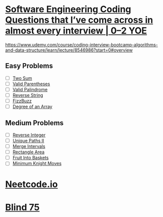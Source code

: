 # [Software Engineering Coding Questions that I’ve come across in almost every interview | 0–2 YOE](https://medium.com/interviewnoodle/software-engineering-coding-questions-that-ive-came-across-in-almost-every-interview-0-2-yoe-a0c4d8e6d44a)


https://www.udemy.com/course/coding-interview-bootcamp-algorithms-and-data-structure/learn/lecture/8546986?start=0#overview


## Easy Problems

- [ ] [Two Sum](https://leetcode.com/problems/two-sum/)
- [ ] [Valid Parentheses](https://leetcode.com/problems/valid-parentheses/)
- [ ] [Valid Palindrome](https://leetcode.com/problems/valid-palindrome/)
- [ ] [Reverse String](https://leetcode.com/problems/reverse-string/)
- [ ] [FizzBuzz](https://leetcode.com/problems/fizz-buzz/)
- [ ] [Degree of an Array](https://leetcode.com/problems/degree-of-an-array/)

## Medium Problems

- [ ] [Reverse Integer](https://leetcode.com/problems/reverse-integer/)
- [ ] [Unique Paths II](https://leetcode.com/problems/unique-paths-ii/)
- [ ] [Merge Intervals](https://leetcode.com/problems/merge-intervals/)
- [ ] [Rectangle Area](https://leetcode.com/problems/rectangle-area/)
- [ ] [Fruit Into Baskets](https://leetcode.com/problems/fruit-into-baskets/)
- [ ] [Minimum Knight Moves](https://leetcode.com/problems/minimum-knight-moves/)

# [Neetcode.io](https://neetcode.io/)

# [Blind 75](https://leetcode.com/discuss/general-discussion/460599/blind-75-leetcode-questions)

